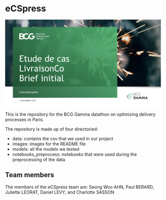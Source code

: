# eCSpress

![](./images/bcg_datathon.png)

This is the repository for the BCG Gamma datathon on optimizing delivery processes in Paris.


The repository is made up of four directoried:
- data: contains the csv that we used in our project
- images: images for the README file
- models: all the models we tested
- notebooks_preprocess: notebooks that were used during the preprocessing of the data



## Team members

The members of the eCSpress team are: Seong Woo AHN, Paul BERARD, Juliette LEORAT, Daniel LEVY, and Charlotte SASSON